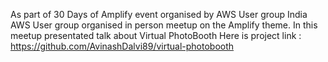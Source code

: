 As part of 30 Days of Amplify event organised by AWS User group India AWS User group organised in person meetup on the Amplify theme. In this meetup presentated talk about Virtual PhotoBooth 
Here is project link : https://github.com/AvinashDalvi89/virtual-photobooth
